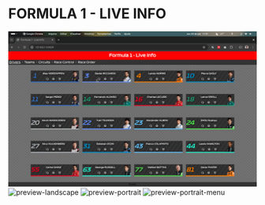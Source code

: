 # FORMULA 1 - LIVE INFO
![preview](./res/preview.png)
![preview-landscape](./res/preview-L.png=1431x705)
![preview-portrait](./res/preview-P.png=705x1431)
![preview-portrait-menu](./res/preview-PMenu.png=705x1431)

